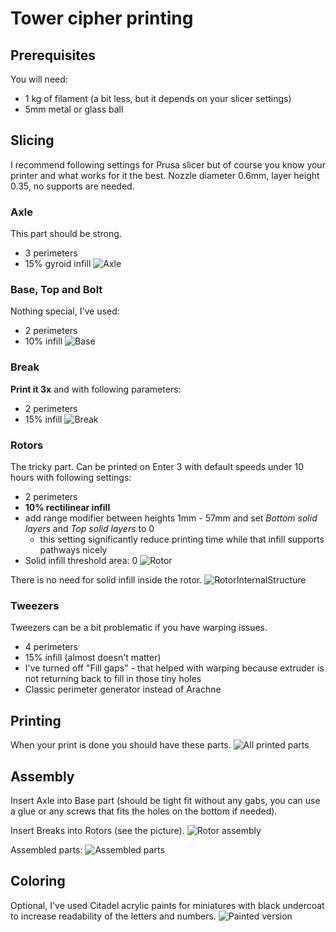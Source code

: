 # Tower cipher printing

## Prerequisites
You will need:
- 1 kg of filament (a bit less, but it depends on your slicer settings)
- 5mm metal or glass ball

## Slicing
I recommend following settings for Prusa slicer but of course you know your printer and what works for it the best.
Nozzle diameter 0.6mm, layer height 0.35, no supports are needed.

### Axle
This part should be strong.
- 3 perimeters
- 15% gyroid infill
![Axle](Axle.png)

### Base, Top and Bolt
Nothing special, I've used:
- 2 perimeters
- 10% infill
![Base](Base.png)

### Break
**Print it 3x** and with following parameters:
- 2 perimeters
- 15% infill
![Break](Break.png)

### Rotors
The tricky part. Can be printed on Enter 3 with default speeds under 10 hours with following settings:
- 2 perimeters
- **10% rectilinear infill**
- add range modifier between heights 1mm - 57mm and set *Bottom solid layers* and *Top solid layers* to 0
  - this setting significantly reduce printing time while that infill supports pathways nicely
- Solid infill threshold area: 0
![Rotor](Rotor.png)

There is no need for solid infill inside the rotor.
![RotorInternalStructure](RotorInternal.png)

### Tweezers
Tweezers can be a bit problematic if you have warping issues.
- 4 perimeters
- 15% infill (almost doesn't matter)
- I've turned off "Fill gaps" - that helped with warping because extruder is not returning back to fill in those tiny holes
- Classic perimeter generator instead of Arachne

## Printing
When your print is done you should have these parts.
![All printed parts](AllPrintedParts.jpg)

## Assembly
Insert Axle into Base part (should be tight fit without any gabs, you can use a glue or any screws that fits the holes on the bottom if needed).

Insert Breaks into Rotors (see the picture).
![Rotor assembly](RotorAssembly.png)

Assembled parts:
![Assembled parts](AssembledParts.jpg)

## Coloring
Optional, I've used Citadel acrylic paints for miniatures with black undercoat to increase readability of the letters and numbers.
![Painted version](Painted.jpg)